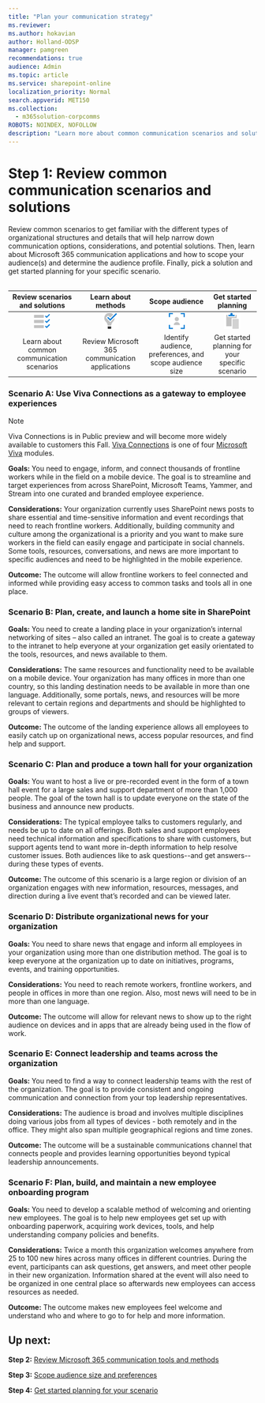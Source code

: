 ```yaml
---
title: "Plan your communication strategy"
ms.reviewer: 
ms.author: hokavian
author: Holland-ODSP
manager: pamgreen
recommendations: true
audience: Admin
ms.topic: article
ms.service: sharepoint-online
localization_priority: Normal
search.appverid: MET150
ms.collection: 
  - m365solution-corpcomms
ROBOTS: NOINDEX, NOFOLLOW
description: "Learn more about common communication scenarios and solutions"
---
```


# Step 1: Review common communication scenarios and solutions

Review common scenarios to get familiar with the different types of organizational structures and details that will help narrow down communication options, considerations, and potential solutions. Then, learn about Microsoft 365 communication applications and how to scope your audience(s) and determine the audience profile. Finally, pick a solution and get started planning for your specific scenario.
<br>
<br>


| Review scenarios and solutions    | Learn about methods |Scope audience   |Get started planning   |
| :------------------: | :------------------: |:---------------:|:---------------:|
| ![Image of a check list icon](media/task-check.png)  |   ![Image of a light bulb icon](media/bulb-blue.png) |   ![Image of a user in focus icon](media/icon-plan-personalize.png) | ![Image of a clipboard icon](media/icon-plan-plan.png) |
| Learn about common communication scenarios|Review Microsoft 365 communication applications   | Identify audience, preferences, and scope audience size  |Get started planning for your specific scenario   |


### Scenario A: Use Viva Connections as a gateway to employee experiences

>[!NOTE]
> Viva Connections is in Public preview and will become more widely available to customers this Fall. [Viva Connections](/viva-connections-overview) is one of four [Microsoft Viva](https://www.microsoft.com/microsoft-viva) modules. 

**Goals:** You need to engage, inform, and connect thousands of frontline workers while in the field on a mobile device. The goal is to streamline and target experiences from across SharePoint, Microsoft Teams, Yammer, and Stream into one curated and branded employee experience. 
<br>

**Considerations:** Your organization currently uses SharePoint news posts to share essential and time-sensitive information and event recordings that need to reach frontline workers. Additionally, building community and culture among the organizational is a priority and you want to make sure workers in the field can easily engage and participate in social channels. Some tools, resources, conversations, and news are more important to specific audiences and need to be highlighted in the mobile experience. 
<br>

**Outcome:** The outcome will allow frontline workers to feel connected and informed while providing easy access to common tasks and tools all in one place. 


### Scenario B: Plan, create, and launch a home site in SharePoint

**Goals:** You need to create a landing place in your organization’s internal networking of sites – also called an intranet. The goal is to create a gateway to the intranet to help everyone at your organization get easily orientated to the tools, resources, and news available to them. 
<br>

**Considerations:** The same resources and functionality need to be available on a mobile device. Your organization has many offices in more than one country, so this landing destination needs to be available in more than one language. Additionally, some portals, news, and resources will be more relevant to certain regions and departments and should be highlighted to groups of viewers. 
<br>

**Outcome:** The outcome of the landing experience allows all employees to easily catch up on organizational news, access popular resources, and find help and support.


### Scenario C: Plan and produce a town hall for your organization

**Goals:** You want to host a live or pre-recorded event in the form of a town hall event for a large sales and support department of more than 1,000 people. The goal of the town hall is to update everyone on the state of the business and announce new products. 
<br>

**Considerations:** The typical employee talks to customers regularly, and needs be up to date on all offerings. Both sales and support employees need technical information and specifications to share with customers, but support agents tend to want more in-depth information to help resolve customer issues. Both audiences like to ask questions--and get answers--during these types of events. 
<br>

**Outcome:** The outcome of this scenario is a large region or division of an organization engages with new information, resources, messages, and direction during a live event that’s recorded and can be viewed later.

### Scenario D: Distribute organizational news for your organization

**Goals:** You need to share news that engage and inform all employees in your organization using more than one distribution method. The goal is to keep everyone at the organization up to date on initiatives, programs, events, and training opportunities. 
<br>

**Considerations:** You need to reach remote workers, frontline workers, and people in offices in more than one region. Also, most news will need to be in more than one language. 
<br>

**Outcome:** The outcome will allow for relevant news to show up to the right audience on devices and in apps that are already being used in the flow of work.


### Scenario E: Connect leadership and teams across the organization

**Goals:** You need to find a way to connect leadership teams with the rest of the organization. The goal is to provide consistent and ongoing communication and connection from your top leadership representatives. 
<br>

**Considerations:** The audience is broad and involves multiple disciplines doing various jobs from all types of devices - both remotely and in the office. They might also span multiple geographical regions and time zones. 
<br>

**Outcome:** The outcome will be a sustainable communications channel that connects people and provides learning opportunities beyond typical leadership announcements.

### Scenario F: Plan, build, and maintain a new employee onboarding program

**Goals:** You need to develop a scalable method of welcoming and orienting new employees. The goal is to help new employees get set up with onboarding paperwork, acquiring work devices, tools, and help understanding company policies and benefits. 
<br>

**Considerations:** Twice a month this organization welcomes anywhere from 25 to 100 new hires across many offices in different countries. During the event, participants can ask questions, get answers, and meet other people in their new organization. Information shared at the event will also need to be organized in one central place so afterwards new employees can access resources as needed. 
<br>

**Outcome:** The outcome makes new employees feel welcome and understand who and where to go to for help and more information.




## Up next:

**Step 2:** [Review Microsoft 365 communication tools and methods](/SharePoint/review-communication-apps.md)
<br>

**Step 3:** [Scope audience size and preferences](/SharePoint/audience-profile.md)
<br>

**Step 4:** [Get started planning for your scenario](/SharePoint/choose-communication-method.md)


<br>
<br>
